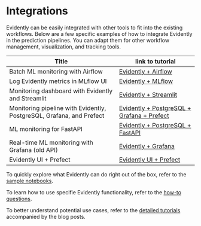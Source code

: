 # Integrations

Evidently can be easily integrated with other tools to fit into the existing workflows. 
Below are a few specific examples of how to integrate Evidently in the prediction pipelines. You can adapt them for other workflow management, visualization, and tracking tools.

Title | link to tutorial
--- | ---
Batch ML monitoring with Airflow | [Evidently + Airflow](airflow_drift_detection/)
Log Evidently metrics in MLflow UI | [Evidently + MLflow](mlflow_logging/)
Monitoring dashboard with Evidently and Streamlit | [Evidently + Streamlit](streamlit_dashboard/)
Monitoring pipeline with Evidently, PostgreSQL, Grafana, and Prefect| [Evidently + PostgreSQL + Grafana + Prefect](postgres_grafana_batch_monitoring/)
ML monitoring for FastAPI| [Evidently + PostgreSQL + FastAPI ](fastapi_monitoring/)
Real-time ML monitoring with Grafana (old API) | [Evidently + Grafana](grafana_monitoring_service/)
Evidently UI + Prefect | [Evidently UI + Prefect](prefect_evidently_ui/)

To quickly explore what Evidently can do right out of the box, refer to the [sample notebooks](../sample_notebooks/).

To learn how to use specifie Evidently functionality, refer to the [how-to questions](../how_to_questions/).

To better understand potential use cases, refer to the [detailed tutorials](https://docs.evidentlyai.com/examples#tutorials) accompanied by the blog posts.
